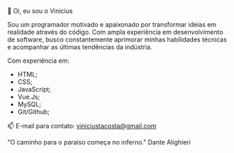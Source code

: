 👋 Oi, eu sou o Vinicius

Sou um programador motivado e apaixonado por transformar ideias em realidade através do código. Com ampla experiência em desenvolvimento de software, busco constantemente aprimorar minhas habilidades técnicas e acompanhar as últimas tendências da indústria.

Com experiência em:
- HTML;
- CSS;
- JavaScript;
- Vue.Js;
- MySQL;
- Git/Github;


📫 E-mail para contato: viniciustacosta@gmail.com

"O caminho para o paraíso começa no inferno."  Dante Alighieri
